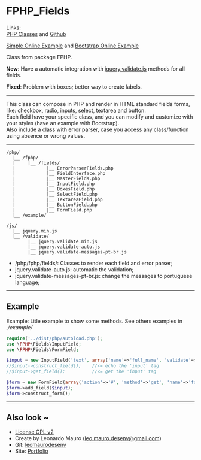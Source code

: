 # FPHP_Fields #

Links:      
[PHP Classes](http://www.phpclasses.org/fphp_fields) and [Github](https://github.com/leomaurodesenv/FPHP_Fields)   
   
[Simple Online Example](http://projects.leonardomauro.com/FPHP_Fields/example/index.php) and [Bootstrap Online Example](http://projects.leonardomauro.com/FPHP_Fields/example/index.bootstrap.php)   
   
Class from package FPHP.   
   
**New**: Have a automatic integration with [jquery.validate.js](https://jqueryvalidation.org) methods for all fields.   
   
**Fixed**: Problem with boxes; better way to create labels.   
   
___
   
This class can compose in PHP and render in HTML standard fields forms, like: checkbox, radio, inputs, select, textarea and button.   
Each field have your specific class, and you can modify and customize with your styles (have an example with Bootstrap).     
Also include a class with error parser, case you access any class/function using absence or wrong values.   
   
___

```
/php/
  |__ /fphp/
  |     |__ /fields/
  |            |__ ErrorParserFields.php
  |            |__ FieldInterface.php
  |            |__ MasterFields.php
  |            |__ InputField.php
  |            |__ BoxesField.php
  |            |__ SelectField.php
  |            |__ TextareaField.php
  |            |__ ButtonField.php
  |            |__ FormField.php
  |__ /example/

/js/
  |__ jquery.min.js
  |__ /validate/
        |__ jquery.validate.min.js
        |__ jquery.validate-auto.js
        |__ jquery.validate-messages-pt-br.js
```
   
* /php/fphp/fields/: Classes to render each field and error parser;   
* jquery.validate-auto.js: automatic the validation;   
* jquery.validate-messages-pt-br.js: change the messages to portuguese language;  
   
___
   
## Example  
Example: Litle example to show some methods. See others examples in *./example/*   
   
```php
require('../dist/php/autoload.php');
use \FPHP\Fields\InputField;
use \FPHP\Fields\FormField;

$input = new InputField('text', array('name'=>'full_name', 'validate'=>['required'=>true, 'minlength'=>10]), 'Name');
//$input->construct_field();	//<= echo the 'input' tag
//$input->get_field();			//<= get the 'input' tag

$form = new FormField(array('action'=>'#', 'method'=>'get', 'name'=>'form_example'));
$form->add_field($input);
$form->construct_form();
```
   
___
   
## Also look ~  	
* [License GPL v2](https://www.gnu.org/licenses/old-licenses/gpl-2.0.html)
* Create by Leonardo Mauro (leo.mauro.desenv@gmail.com)
* Git: [leomaurodesenv](https://github.com/leomaurodesenv/)
* Site: [Portfolio](http://leonardomauro.com/portfolio/)
